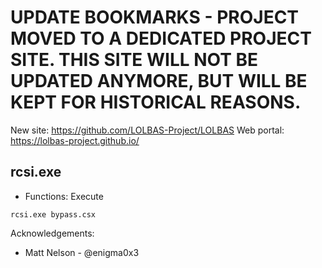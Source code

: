# UPDATE BOOKMARKS - PROJECT MOVED TO A DEDICATED PROJECT SITE. THIS SITE WILL NOT BE UPDATED ANYMORE, BUT WILL BE KEPT FOR HISTORICAL REASONS.
New site: https://github.com/LOLBAS-Project/LOLBAS
Web portal: https://lolbas-project.github.io/ 
## rcsi.exe

* Functions: Execute

```
rcsi.exe bypass.csx
```

Acknowledgements:
* Matt Nelson - @enigma0x3
   
